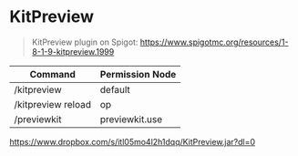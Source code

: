 # KitPreview
> KitPreview plugin on Spigot: https://www.spigotmc.org/resources/1-8-1-9-kitpreview.1999

| Command            | Permission Node |
| ---                | ---             |
| /kitpreview        | default         |
| /kitpreview reload | op              |
| /previewkit        | previewkit.use  |

https://www.dropbox.com/s/itl05mo4l2h1dqq/KitPreview.jar?dl=0
